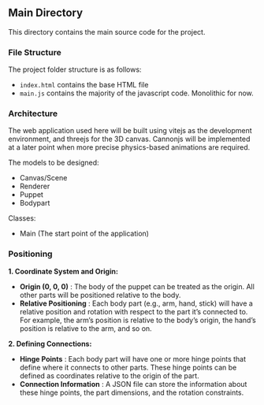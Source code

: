 ## Main Directory

This directory contains the main source code for the project.

### File Structure

The project folder structure is as follows:

- `index.html` contains the base HTML file
- `main.js` contains the majority of the javascript code. Monolithic for now.

### Architecture

The web application used here will be built using vitejs as the development environment, and threejs for the 3D canvas. Cannonjs will be implemented at a later point when more precise physics-based animations are required.

The models to be designed:

- Canvas/Scene
- Renderer
- Puppet
- Bodypart

Classes:

- Main (The start point of the application)

### Positioning

**1. Coordinate System and Origin:**

- **Origin (0, 0, 0)** : The body of the puppet can be treated as the origin. All other parts will be positioned relative to the body.
- **Relative Positioning** : Each body part (e.g., arm, hand, stick) will have a relative position and rotation with respect to the part it’s connected to. For example, the arm’s position is relative to the body’s origin, the hand’s position is relative to the arm, and so on.

**2. Defining Connections:**

* **Hinge Points** : Each body part will have one or more hinge points that define where it connects to other parts. These hinge points can be defined as coordinates relative to the origin of the part.
* **Connection Information** : A JSON file can store the information about these hinge points, the part dimensions, and the rotation constraints.
